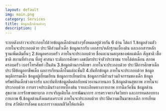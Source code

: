 ```yaml
---
layout: default
img: main.png
category: Services
title: ข้อมูลเด็กด้านต่างๆ
description: |
---
```

  ระบบดังกล่าวจะประกอบไปด้วยข้อมูลเด็กด้านต่างๆทั้งหมดอยู่ด้วยกัน 6 ด้าน ได้แก่
1.ข้อมูลส่วนตัว ภายในจะประกอบด้วย ประวัติส่วนตัวเด็ก ข้อมูลแรกรับ เอกสาร/หลักฐานเบื้องต้น และเอกสารหลักฐานเพิ่มเติมอื่นๆ
2.ข้อมูลครอบครัว ภายในจะประกอบด้วย ชื่อและนามสกุลของพ่อแม่เด็ก สัญชาติ เชื้อชาติ สถานที่ทำงาน ที่อยู่ ศาสนา ระดับการศึกษา เลขบัตรประจำตัวประชาชน รายได้ต่อเดือน สภาพครอบครัว เบอร์โทรศัพท์ เป็นต้น
3.ข้อมูลด้านการศึกษา ภายในจะประกอบด้วย ประวัติการศึกษาเด็ก ประวัติข้อมูลอาชีพเด็ก ผลการเรียนเด็กในแต่ละชั้นปี
4.บันทึกข้อมูล ภายในจะประกอบด้วย ข้อมูลพฤติกรรมเด็ก ข้อมูลผู้เยี่ยมเยียน ข้อมูลการเยี่ยมบ้าน ข้อมูลการมีส่วนร่วมกิจกรรมของเด็ก ข้อมูลทรัพย์สินเด็กช่วงแรกรับ และบันทึกข้อมูลติดต่อกับหน่วยงานภายนอก
5.ข้อมูลด้านสุขภาพ ภายในจะประกอบด้วย การตรวจประเมินร่างกายเบื้องต้น รายละเอียดทางกายภาพ การฉีดวัคซีน ข้อมูลด้านสุขภาพ การรักษาพยาบาล การเจริญเติบโต การพัฒนาการ การตรวจทางจิตวิทยา และการทดสอบทางกายภาพ
6.ข้อมูลด้านสังคมสงเคราะห์ ภายในจะประกอบด้วย ประวัติความเป็นมาของเด็ก การเยี่ยมบ้าน สวัสดิการสังคม และการวางแผนชีวิตให้แก่เด็ก
